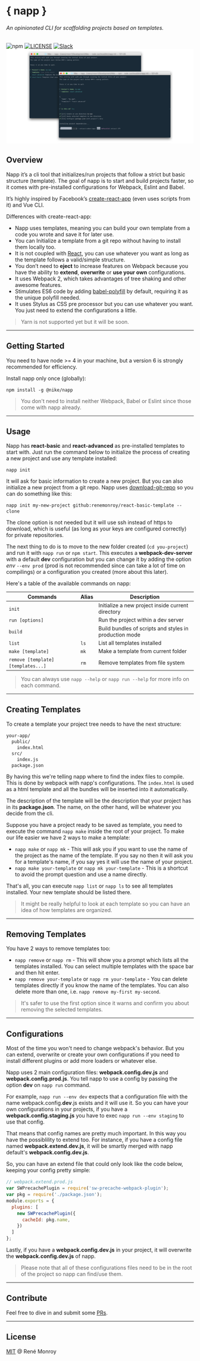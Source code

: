 # { napp }
###### An opinionated CLI for scaffolding projects based on templates.
![npm](https://img.shields.io/badge/version-0.1.0-blue.svg?style=flat-square)
[![LICENSE](https://img.shields.io/badge/license-MIT-blue.svg?style=flat-square)](https://bitbucket.nike.com/users/rmonr1/repos/napp/browse/LICENSE)
[![Slack](https://img.shields.io/badge/chat-Slack-f35584.svg?style=flat-square)](https://nikecdt.slack.com/messages/napp)
![napp init](./assets/napp-init.jpg)

## Overview
Napp it’s a cli tool that initializes/run projects that follow a strict but basic structure (template). The goal of napp is to start and build projects faster, so it comes with pre-installed configurations for Webpack, Eslint and Babel.

It’s highly inspired by Facebook’s [create-react-app](https://github.com/facebookincubator/create-react-app) (even uses scripts from it) and Vue CLI.

Differences with create-react-app:

* Napp uses templates, meaning you can build your own template from a code you wrote and save it for later use.
* You can Initialize a template from a git repo without having to install them locally too.
* It is not coupled with [React](https://facebook.github.io/react/), you can use whatever you want as long as the template follows a valid/simple structure.
* You don’t need to **eject** to increase features on Webpack because you have the ability to **extend**, **overwrite** or **use your own** configurations.
* It uses Webpack 2, which takes advantages of tree shaking and other awesome features.
* Stimulates ES6 code by adding [babel-polyfill](https://babeljs.io/docs/usage/polyfill/) by default, requiring it as the unique polyfill needed.
* It uses Stylus as CSS pre processor but you can use whatever you want. You just need to extend the configurations a little.
> Yarn is not supported yet but it will be soon.
-----------------------

## Getting Started
You need to have node >= 4 in your machine, but a version 6 is strongly recommended for efficiency.

Install napp only once (globally):
```
npm install -g @nike/napp
```
> You don't need to install neither Webpack, Babel or Eslint since those come with napp already.
-----------------------

## Usage
Napp has **react-basic** and **react-advanced** as pre-installed templates to start with. Just run the command below to initialize the process of creating a new project and use any template installed:
```
napp init
```
It will ask for basic information to create a new project. But you can also initialize a new project from a git repo. Napp uses [download-git-repo](https://github.com/flipxfx/download-git-repo) so you can do something like this:

```
napp init my-new-project github:renemonroy/react-basic-template --clone
```

The clone option is not needed but it will use ssh instead of https to download, which is useful (as long as your keys are configured correctly) for private repositories.

The next thing to do is to move to the new folder created (`cd you-project`) and run it with `napp run` or `npm start`.
This executes a **webpack-dev-server** with a default **dev** configuration but you can change it by adding the option *env* `--env prod` (prod is not recommended since can take a lot of time on compilings) or a configuration you created (more about this later).

Here's a table of the available commands on napp:

| Commands                           | Alias     | Description                                             |
| ---------------------------------- | --------- | ------------------------------------------------------- |
| `init`                             |           | Initialize a new project inside current directory       |
| `run [options]`                    |           | Run the project within a dev server                     |
| `build`                            |           | Build bundles of scripts and styles in production mode  |
| `list`                             | `ls`      | List all templates installed                            |
| `make [template]`                  | `mk`      | Make a template from current folder                     |
| `remove [template] [templates...]` | `rm`      | Remove templates from file system                       |
> You can always use `napp --help` or `napp run --help` for more info on each command.
-----------------------

## Creating Templates
To create a template your project tree needs to have the next structure:
```
your-app/
  public/
    index.html
  src/
    index.js
  package.json
```
By having this we're telling napp where to find the index files to compile. This is done by webpack with napp's configurations. The `index.html` is used as a html template and all the bundles will be inserted into it automatically.

The description of the template will be the description that your project has in its **package.json**. The name, on the other hand, will be whatever you decide from the cli.

Suppose you have a project ready to be saved as template, you need to execute the command `napp make` inside the root of your project. To make our life easier we have 2 ways to make a template:
* `napp make` or `napp mk` - This will ask you if you want to use the name of the project as the name of the template. If you say no then it will ask you for a template's name, if you say yes it will use the name of your project.
* `napp make your-template` or `napp mk your-template` - This is a shortcut to avoid the prompt question and use a name directly.

That's all, you can execute `napp list` or `napp ls` to see all templates installed. Your new template should be listed there.

> It might be really helpful to look at each template so you can have an idea of how templates are organized.
-----------------------

## Removing Templates
You have 2 ways to remove templates too:
* `napp remove` or `napp rm` - This will show you a prompt which lists all the templates installed. You can select multiple templates with the space bar and then hit enter.
* `napp remove your-template` or `napp rm your-template` - You can delete templates directly if you know the name of the templates. You can also delete more than one, i.e. `napp remove my-first my-second`.
> It's safer to use the first option since it warns and confirm you about removing the selected templates.
-----------------------

## Configurations
Most of the time you won't need to change webpack's behavior. But you can extend, overwrite or create your own configurations if you need to install different plugins or add more loaders or whatever else.

Napp uses 2 main configuration files: **webpack.config.dev.js** and **webpack.config.prod.js**. You tell napp to use a config by passing the option **dev** on `napp run` command.

For example, `napp run --env dev` expects that a configuration file with the name webpack.config.**dev**.js exists and it will use it. So you can have your own configurations in your projects, if you have a **webpack.config.staging.js** you have to exec `napp run --env staging` to use that config.

That means that config names are pretty much important. In this way you have the possiblility to extend too. For instance, if you have a config file named **webpack.extend.dev.js**, it will be smartly merged with napp default's **webpack.config.dev.js**.

So, you can have an extend file that could only look like the code below, keeping your config pretty simple:
```javascript
// webpack.extend.prod.js
var SWPrecachePlugin = require('sw-precache-webpack-plugin');
var pkg = require('./package.json');
module.exports = {
  plugins: [
    new SWPrecachePlugin({
      cacheId: pkg.name,
    })
  ]
};
```

Lastly, if you have a **webpack.config.dev.js** in your project, it will overwrite the **webpack.config.dev.js** of napp.
> Please note that all of these configurations files need to be in the root of the project so napp can find/use them.
-----------------------

## Contribute
Feel free to dive in and submit some [PRs](https://bitbucket.nike.com/users/rmonr1/repos/napp/pull-requests).

-----------------------

## License
[MIT](https://bitbucket.nike.com/users/rmonr1/repos/napp/browse/LICENSE) @ René Monroy
